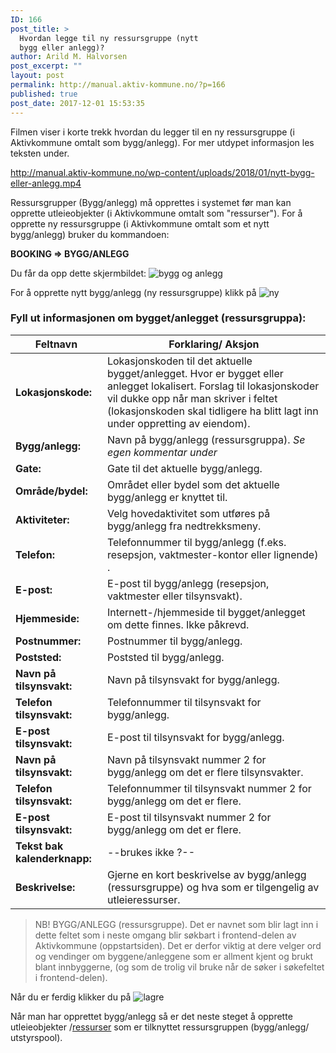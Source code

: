 ```yaml
---
ID: 166
post_title: >
  Hvordan legge til ny ressursgruppe (nytt
  bygg eller anlegg)?
author: Arild M. Halvorsen
post_excerpt: ""
layout: post
permalink: http://manual.aktiv-kommune.no/?p=166
published: true
post_date: 2017-12-01 15:53:35
---
```

Filmen viser i korte trekk hvordan du legger til en ny ressursgruppe (i Aktivkommune omtalt som bygg/anlegg). For mer utdypet informasjon les teksten under.

http://manual.aktiv-kommune.no/wp-content/uploads/2018/01/nytt-bygg-eller-anlegg.mp4

Ressursgrupper (Bygg/anlegg) må opprettes i systemet før man kan opprette utleieobjekter (i Aktivkommune omtalt som "ressurser"). For å opprette ny ressursgruppe (i Aktivkommune omtalt som et nytt bygg/anlegg) bruker du kommandoen:

<strong>BOOKING => BYGG/ANLEGG</strong>

Du får da opp dette skjermbildet: 
![bygg og anlegg](http://manual.aktiv-kommune.no/wp-content/uploads/2017/12/skjermbildebyggoganlegg-1.png)

For å opprette nytt bygg/anlegg (ny ressursgruppe) klikk på
![ny](http://manual.aktiv-kommune.no/wp-content/uploads/2017/12/NY.png)

### Fyll ut informasjonen om bygget/anlegget (ressursgruppa):

<strong>Feltnavn</strong>| Forklaring/ Aksjon
-------------------------|--------------------------------------
**Lokasjonskode:** |Lokasjonskoden til det aktuelle bygget/anlegget. Hvor er bygget eller anlegget lokalisert. Forslag til lokasjonskoder vil dukke opp når man skriver i feltet (lokasjonskoden skal tidligere ha blitt lagt inn under oppretting av eiendom). 
**Bygg/anlegg:** |Navn på bygg/anlegg (ressursgruppa). <em>Se egen kommentar under</em>
**Gate:** |Gate til det aktuelle bygg/anlegg.
**Område/bydel:** |Området eller bydel som det aktuelle bygg/anlegg er knyttet til.
**Aktiviteter:** |Velg hovedaktivitet som utføres på bygg/anlegg fra nedtrekksmeny.
**Telefon:** |Telefonnummer til bygg/anlegg (f.eks. resepsjon, vaktmester-kontor eller lignende) .
**E-post:** |E-post til bygg/anlegg (resepsjon, vaktmester eller tilsynsvakt).
**Hjemmeside:** |Internett-/hjemmeside til bygget/anlegget om dette finnes. Ikke påkrevd.
**Postnummer:** |Postnummer til bygg/anlegg.
**Poststed:** |Poststed til bygg/anlegg.
**Navn på tilsynsvakt:** |Navn på tilsynsvakt for bygg/anlegg.
**Telefon tilsynsvakt:** |Telefonnummer til tilsynsvakt for bygg/anlegg.
**E-post tilsynsvakt:** |E-post til tilsynsvakt for bygg/anlegg.
**Navn på tilsynsvakt:** |Navn på tilsynsvakt nummer 2 for bygg/anlegg om det er flere tilsynsvakter.
**Telefon tilsynsvakt:** |Telefonnummer til tilsynsvakt nummer 2 for bygg/anlegg om det er flere.
**E-post tilsynsvakt:** |E-post til tilsynsvakt nummer 2 for bygg/anlegg om det er flere.
**Tekst bak kalenderknapp:** |        --brukes ikke ?--
**Beskrivelse:** |Gjerne en kort beskrivelse av bygg/anlegg (ressursgruppe) og hva som er tilgengelig av utleieressurser.

>NB! BYGG/ANLEGG (ressursgruppe). Det er navnet som blir lagt inn i dette feltet som i neste omgang blir søkbart i frontend-delen av Aktivkommune (oppstartsiden). Det er derfor viktig at dere velger ord og vendinger om byggene/anleggene som er allment kjent og brukt blant innbyggerne, (og som de trolig vil bruke når de søker i søkefeltet i frontend-delen).


Når du er ferdig klikker du på 
![lagre](http://manual.aktiv-kommune.no/wp-content/uploads/2017/12/lagre.png)

Når man har opprettet bygg/anlegg så er det neste steget å opprette utleieobjekter /[ressurser](http://manual.aktiv-kommune.no/?p=522) som er tilknyttet ressursgruppen (bygg/anlegg/ utstyrspool).